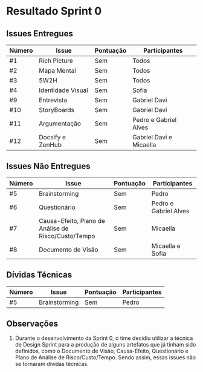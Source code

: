 # Resultado Sprint 0

## Issues Entregues

|Número | Issue | Pontuação | Participantes|
| - | - | - | - |
| #1 | Rich Picture   | Sem  | Todos  |
| #2 | Mapa Mental | Sem | Todos |
| #3 | 5W2H | Sem | Todos |
| #4 | Identidade Visual | Sem | Sofia |
| #9 | Entrevista | Sem | Gabriel Davi |
| #10 | StoryBoards | Sem | Gabriel Davi|
| #11 | Argumentação | Sem | Pedro e Gabriel Alves |
| #12 | Docsify e ZenHub | Sem | Gabriel Davi e Micaella |

## Issues Não Entregues

|Número | Issue | Pontuação | Participantes|
| - | - | - | - |
| #5 | Brainstorming | Sem | Pedro |
| #6 | Questionário | Sem | Pedro e Gabriel Alves |
| #7 | Causa-Efeito, Plano de Análise de Risco/Custo/Tempo | Sem | Micaella |
| #8 | Documento de Visão | Sem | Micaella e Sofia |


## Dívidas Técnicas
|Número | Issue | Pontuação | Participantes|
| - | - | - | - |
| #5 | Brainstorming | Sem | Pedro |

## Observações
1. Durante o desenvolvimento da Sprint 0, o time decidiu utilizar a técnica de  Design Sprint para a produção de alguns artefatos que já tinham sido definidos, como o Documento de Visão, Causa-Efeito, Questionário e Plano de Análise de Risco/Custo/Tempo. Sendo assim, essas issues não se tornaram dívidas técnicas.
